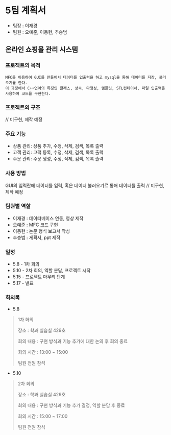 # 5팀 계획서
* 팀장 : 이재경
* 팀원 : 오예준, 이동현, 추승범
## 온라인 쇼핑몰 관리 시스템
### 프로젝트의 목적
```
MFC를 이용하여 GUI를 만들어서 데이터를 입출력을 하고 mysql을 통해 데이터를 저장, 불러오기를 한다.
이 과정에서 C++언어의 특징인 클래스, 상속, 다형성, 템플릿, STL컨테이너, 파일 입출력을 사용하여 코드를 구현한다.
```
### 프로젝트의 구조
// 미구현, 제작 예정
### 주요 기능
* 상품 관리: 상품 추가, 수정, 삭제, 검색, 목록 출력
* 고객 관리: 고객 등록, 수정, 삭제, 검색, 목록 출력
* 주문 관리: 주문 생성, 수정, 삭제, 검색, 목록 출력

### 사용 방법
GUI의 입력란에 데이터를 입력, 혹은 데이터 불러오기르 통해 데이터를 출력
// 미구현, 제작 예정

### 팀원별 역할
* 이재경 : 데이터베이스 연동, 영상 제작
* 오예준 : MFC 코드 구현
* 이동현 : 논문 형식 보고서 작성
* 추승범 : 게획서, ppt 제작

### 일정
* 5.8 - 1차 회의
* 5.10 - 2차 회의, 역할 분담, 프로젝트 시작
* 5.15 - 프로젝트 마무리 단계
* 5.17 - 발표


### 회의록
* 5.8 
>1차 화의
>
>장소 : 학과 실습실 429호 
>
>회의 내용 : 구현 방식과 기능 추가에 대한 논의 후 회의 종료
>
>회의 시간 : 13:00 ~ 15:00
>
>팀원 전원 참석

* 5.10
>2차 회의 
>
>장소 : 학과 실습실 429호 
>
>회의 내용 : 구현 방식과 기능 추가 결정, 역할 분담 후 종료 
>
>회의 시간 : 15:00 ~ 17:00 
>
>팀원 전원 참석 
